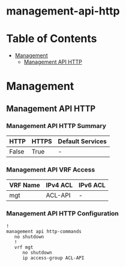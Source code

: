 # management-api-http
# Table of Contents

- [Management](#management)
  - [Management API HTTP](#management-api-http)

# Management

## Management API HTTP

### Management API HTTP Summary

| HTTP | HTTPS | Default Services |
| ---- | ----- | ---------------- |
| False | True | - |

### Management API VRF Access

| VRF Name | IPv4 ACL | IPv6 ACL |
| -------- | -------- | -------- |
| mgt | ACL-API | - |

### Management API HTTP Configuration

```eos
!
management api http-commands
   no shutdown
   !
   vrf mgt
      no shutdown
      ip access-group ACL-API
```
